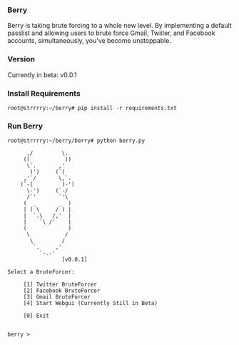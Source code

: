 ### Berry
Berry is taking brute forcing to a whole new level. By implementing a default passlist and allowing users to brute force Gmail, Twiiter, and Facebook accounts, simultaneously, you've become unstoppable.

### Version
Currently in beta: v0.0.1

### Install Requirements
```
root@strrrry:~/berry# pip install -r requirements.txt
```

### Run Berry
```
root@strrrry:~/berry/berry# python berry.py

	  ,/         \.  
	 ((           )) 
	  \`.       ,'   
	   )')     (`(	  
	 ,'`/       \,`. 
	(`-(         )-')
	  \-')     (`-/  
	  /`'       `'\  
	 (  _       _  ) 
	 | ( \     / ) | 
	 |  `.\   /,'  | 
	 |    `\ /'    | 
	 (             ) 
	  \           /  
	   \         /   
	    `.     ,'    
	      `-.-'      
	             [v0.0.1]

Select a BruteForcer:

	 [1] Twitter BruteForcer
	 [2] Facebook BruteForcer
	 [3] Gmail BruteForcer
	 [4] Start Webgui (Currently Still in Beta)

	 [0] Exit


berry > 

 
```